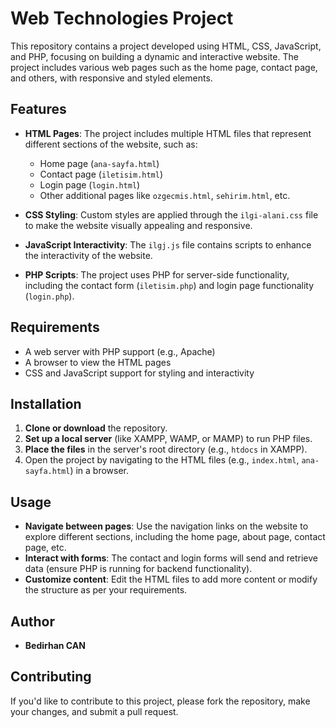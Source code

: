 # Web Technologies Project

This repository contains a project developed using HTML, CSS, JavaScript, and PHP, focusing on building a dynamic and interactive website. The project includes various web pages such as the home page, contact page, and others, with responsive and styled elements.

## Features

- **HTML Pages**: The project includes multiple HTML files that represent different sections of the website, such as:
  - Home page (`ana-sayfa.html`)
  - Contact page (`iletisim.html`)
  - Login page (`login.html`)
  - Other additional pages like `ozgecmis.html`, `sehirim.html`, etc.
  
- **CSS Styling**: Custom styles are applied through the `ilgi-alani.css` file to make the website visually appealing and responsive.

- **JavaScript Interactivity**: The `ilgj.js` file contains scripts to enhance the interactivity of the website.

- **PHP Scripts**: The project uses PHP for server-side functionality, including the contact form (`iletisim.php`) and login page functionality (`login.php`).

## Requirements

- A web server with PHP support (e.g., Apache)
- A browser to view the HTML pages
- CSS and JavaScript support for styling and interactivity

## Installation

1. **Clone or download** the repository.
2. **Set up a local server** (like XAMPP, WAMP, or MAMP) to run PHP files.
3. **Place the files** in the server's root directory (e.g., `htdocs` in XAMPP).
4. Open the project by navigating to the HTML files (e.g., `index.html`, `ana-sayfa.html`) in a browser.

## Usage

- **Navigate between pages**: Use the navigation links on the website to explore different sections, including the home page, about page, contact page, etc.
- **Interact with forms**: The contact and login forms will send and retrieve data (ensure PHP is running for backend functionality).
- **Customize content**: Edit the HTML files to add more content or modify the structure as per your requirements.

## Author

- **Bedirhan CAN**

## Contributing

If you'd like to contribute to this project, please fork the repository, make your changes, and submit a pull request.
